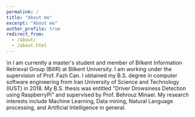 ```yaml
---
permalink: /
title: "About me"
excerpt: "About me"
author_profile: true
redirect_from:
  - /about/
  - /about.html
---
```

\n
I am currently a master's student and member of Bilkent Information Retrieval Group (BilIR) at Bilkent University. I am working under the supervision of Prof. Fazlı Can. I obtained my B.S. degree in computer software engineering from Iran University of Science and Technology (IUST) in 2018. My B.S. thesis was entitled "Driver Drowsiness Detection using RaspberryPi" and supervised by Prof. Behrouz Minaei. My research interests include Machine Learning, Data mining, Natural Language processing, and Artificial Intelligence in general.

